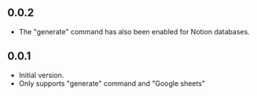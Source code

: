 ## 0.0.2
- The "generate" command has also been enabled for Notion databases.

## 0.0.1

- Initial version.
- Only supports "generate" command and "Google sheets"